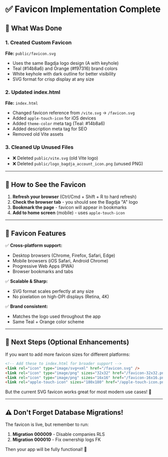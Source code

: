 # ✅ Favicon Implementation Complete

## 🎨 What Was Done

### 1. Created Custom Favicon
**File:** `public/favicon.svg`
- Uses the same Bagdja logo design (A with keyhole)
- Teal (#14b8a6) and Orange (#f97316) brand colors
- White keyhole with dark outline for better visibility
- SVG format for crisp display at any size

### 2. Updated index.html
**File:** `index.html`
- Changed favicon reference from `/vite.svg` → `/favicon.svg`
- Added `apple-touch-icon` for iOS devices
- Added `theme-color` meta tag (Teal: #14b8a6)
- Added description meta tag for SEO
- Removed old Vite assets

### 3. Cleaned Up Unused Files
- ❌ Deleted `public/vite.svg` (old Vite logo)
- ❌ Deleted `public/logo_bagdja_account_icon.png` (unused PNG)

---

## 🚀 How to See the Favicon

1. **Refresh your browser** (Ctrl/Cmd + Shift + R to hard refresh)
2. **Check the browser tab** - you should see the Bagdja "A" logo
3. **Bookmark the page** - favicon will appear in bookmarks
4. **Add to home screen** (mobile) - uses `apple-touch-icon`

---

## 📱 Favicon Features

✅ **Cross-platform support:**
- Desktop browsers (Chrome, Firefox, Safari, Edge)
- Mobile browsers (iOS Safari, Android Chrome)
- Progressive Web Apps (PWA)
- Browser bookmarks and tabs

✅ **Scalable & Sharp:**
- SVG format scales perfectly at any size
- No pixelation on high-DPI displays (Retina, 4K)

✅ **Brand consistent:**
- Matches the logo used throughout the app
- Same Teal + Orange color scheme

---

## 🎯 Next Steps (Optional Enhancements)

If you want to add more favicon sizes for different platforms:

```html
<!-- Add these to index.html for broader support -->
<link rel="icon" type="image/svg+xml" href="/favicon.svg" />
<link rel="icon" type="image/png" sizes="32x32" href="/favicon-32x32.png" />
<link rel="icon" type="image/png" sizes="16x16" href="/favicon-16x16.png" />
<link rel="apple-touch-icon" sizes="180x180" href="/apple-touch-icon.png" />
```

But the current SVG favicon works great for most modern use cases! 🎉

---

## ⚠️ Don't Forget Database Migrations!

The favicon is live, but remember to run:
1. **Migration 000009** - Disable companies RLS
2. **Migration 000010** - Fix ownership logs FK

Then your app will be fully functional! 🚀

